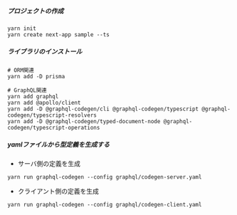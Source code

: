 ##### プロジェクトの作成
```
yarn init
yarn create next-app sample --ts
```

##### ライブラリのインストール

```
# ORM関連
yarn add -D prisma

# GraphQL関連
yarn add graphql
yarn add @apollo/client
yarn add -D @graphql-codegen/cli @graphql-codegen/typescript @graphql-codegen/typescript-resolvers
yarn add -D @graphql-codegen/typed-document-node @graphql-codegen/typescript-operations
```

##### yamlファイルから型定義を生成する

- サーバ側の定義を生成

```
yarn run graphql-codegen --config graphql/codegen-server.yaml
```

- クライアント側の定義を生成

```
yarn run graphql-codegen --config graphql/codegen-client.yaml
```

